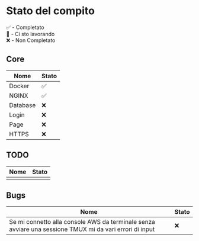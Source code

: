 # Stato del compito

✅ - Completato <br>
🚧 - Ci sto lavorando <br>
❌ - Non Completato <br>

## Core

| Nome     | Stato |
| -------- | ----- |
| Docker   | ✅    |
| NGINX    | ✅    |
| Database | ❌    |
| Login    | ❌    |
| Page     | ❌    |
| HTTPS    | ❌    |

## TODO

| Nome | Stato |
| ---- | ----- |
|      |       |

## Bugs

| Nome                                                                                                    | Stato |
| ------------------------------------------------------------------------------------------------------- | ----- |
| Se mi connetto alla console AWS da terminale senza avviare una sessione TMUX mi da vari errori di input | ❌    |

